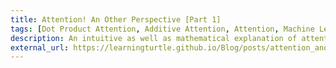 ```yaml
---
title: Attention! An Other Perspective [Part 1]
tags: [Dot Product Attention, Additive Attention, Attention, Machine Learning]
description: An intuitive as well as mathematical explanation of attention mechanisms in machine learning.
external_url: https://learningturtle.github.io/Blog/posts/attention_another_perspective/
---
```

